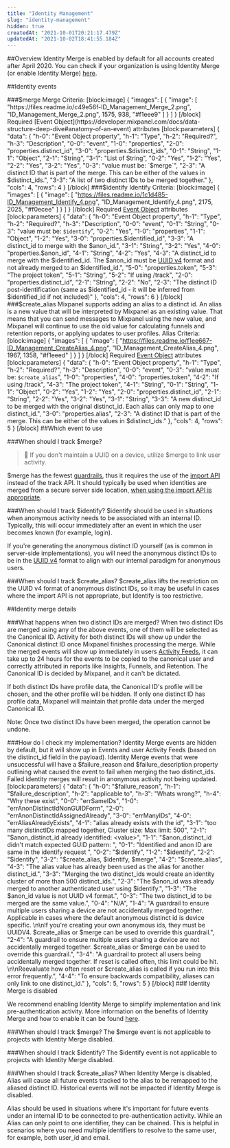 ```yaml
---
title: "Identity Management"
slug: "identity-management"
hidden: true
createdAt: "2021-10-01T20:21:17.479Z"
updatedAt: "2021-10-02T18:41:55.184Z"
---
```

##Overview
Identity Merge is enabled by default for all accounts created after April 2020. You can check if your organization is using Identity Merge (or enable Identity Merge) [here](https://help.mixpanel.com/hc/en-us/articles/360039133851-Moving-to-Identity-Merge).

##Identity events

###$merge
Merge Criteria:
[block:image]
{
  "images": [
    {
      "image": [
        "https://files.readme.io/c49e56f-ID_Management_Merge_2.png",
        "ID_Management_Merge_2.png",
        1575,
        938,
        "#f1eee9"
      ]
    }
  ]
}
[/block]
Required [Event Object](https://developer.mixpanel.com/docs/data-structure-deep-dive#anatomy-of-an-event) attributes
[block:parameters]
{
  "data": {
    "h-0": "Event Object property",
    "h-1": "Type",
    "h-2": "Required?",
    "h-3": "Description",
    "0-0": "event",
    "1-0": "properties",
    "2-0": "properties.distinct_id",
    "3-0": "properties.$distinct_ids",
    "0-1": "String",
    "1-1": "Object",
    "2-1": "String",
    "3-1": "List of String",
    "0-2": "Yes",
    "1-2": "Yes",
    "2-2": "Yes",
    "3-2": "Yes",
    "0-3": "value must be: `$merge`",
    "2-3": "A distinct ID that is part of the merge. This can be either of the values in $distinct_ids.",
    "3-3": "A list of two distinct IDs to be merged together."
  },
  "cols": 4,
  "rows": 4
}
[/block]
###$identify
Identify Criteria:
[block:image]
{
  "images": [
    {
      "image": [
        "https://files.readme.io/1c1d485-ID_Management_Identify_4.png",
        "ID_Management_Identify_4.png",
        2175,
        2025,
        "#f0ecee"
      ]
    }
  ]
}
[/block]
Required [Event Object](https://developer.mixpanel.com/docs/data-structure-deep-dive#anatomy-of-an-event) attributes
[block:parameters]
{
  "data": {
    "h-0": "Event Object property",
    "h-1": "Type",
    "h-2": "Required?",
    "h-3": "Description",
    "0-0": "event",
    "0-1": "String",
    "0-3": "value must be: `$identify`",
    "0-2": "Yes",
    "1-0": "properties",
    "1-1": "Object",
    "1-2": "Yes",
    "3-0": "properties.$identified_id",
    "3-3": "A distinct_id to merge with the $anon_id.",
    "3-1": "String",
    "3-2": "Yes",
    "4-0": "properties.$anon_id",
    "4-1": "String",
    "4-2": "Yes",
    "4-3": "A distinct_id to merge with the $identified_id. The $anon_id must be [UUID v4](https://en.wikipedia.org/wiki/Universally_unique_identifier) format and not already merged to an $identified_id.",
    "5-0": "properties.token",
    "5-3": "The project token",
    "5-1": "String",
    "5-2": "If using /track",
    "2-0": "properties.distinct_id",
    "2-1": "String",
    "2-2": "No",
    "2-3": "The distinct ID post-identification (same as $identified_id - it will be inferred from $identified_id if not included)"
  },
  "cols": 4,
  "rows": 6
}
[/block]
###$create_alias
Mixpanel supports adding an alias to a distinct id. An alias is a new value that will be interpreted by Mixpanel as an existing value. That means that you can send messages to Mixpanel using the new value, and Mixpanel will continue to use the old value for calculating funnels and retention reports, or applying updates to user profiles.
Alias Criteria:
[block:image]
{
  "images": [
    {
      "image": [
        "https://files.readme.io/f1ee667-ID_Management_CreateAlias_4.png",
        "ID_Management_CreateAlias_4.png",
        1967,
        1358,
        "#f1eeed"
      ]
    }
  ]
}
[/block]
Required [Event Object](https://developer.mixpanel.com/docs/data-structure-deep-dive#anatomy-of-an-event) attributes
[block:parameters]
{
  "data": {
    "h-0": "Event Object property",
    "h-1": "Type",
    "h-2": "Required?",
    "h-3": "Description",
    "0-0": "event",
    "0-3": "value must be: `$create_alias`",
    "1-0": "properties",
    "4-0": "properties.token",
    "4-2": "If using /track",
    "4-3": "The project token",
    "4-1": "String",
    "0-1": "String",
    "1-1": "Object",
    "0-2": "Yes",
    "1-2": "Yes",
    "2-0": "properties.distinct_id",
    "2-1": "String",
    "2-2": "Yes",
    "3-2": "Yes",
    "3-1": "String",
    "3-3": "A new distinct_id to be merged with the original distinct_id. Each alias can only map to one distinct_id.",
    "3-0": "properties.alias",
    "2-3": "A distinct ID that is part of the merge. This can be either of the values in $distinct_ids."
  },
  "cols": 4,
  "rows": 5
}
[/block]
##Which event to use

###When should I track $merge?
> 📘
> If you don't maintain a UUID on a device, utilize $merge to link user activity.

$merge has the fewest [guardrails](https://developer.mixpanel.com/docs/identity-management#how-do-i-check-my-implementation), thus it requires the use of the [import API](https://developer.mixpanel.com/reference/events#import-events) instead of the track API. It should typically be used when identities are merged from a secure server side location, [when using the import API is appropriate](https://developer.mixpanel.com/reference/events#when-to-use-track-vs-import).

###When should I track $identify?
$identify should be used in situations when anonymous activity needs to be associated with an internal ID. Typically, this will occur immediately after an event in which the user becomes known (for example, login).

If you're generating the anonymous distinct ID yourself (as is common in server-side implementations), you will need the anonymous distinct IDs to be in the [UUID v4](https://en.wikipedia.org/wiki/Universally_unique_identifier) format to align with our internal paradigm for anonymous users.

###When should I track $create_alias?
$create_alias lifts the restriction on the UUID v4 format of anonymous distinct IDs, so it may be useful in cases where the import API is not appropriate, but Identify is too restrictive.

##Identity merge details

###What happens when two distinct IDs are merged?
When two distinct IDs are merged using any of the above events, one of them will be selected as the Canonical ID. Activity for both distinct IDs will show up under the Canonical distinct ID once Mixpanel finishes processing the merge. While the merged events will show up immediately in users [Activity Feeds](https://help.mixpanel.com/hc/en-us/articles/115004501966-User-Profiles#activity-feed), it can take up to 24 hours for the events to be copied to the canonical user and correctly attributed in reports like Insights, Funnels, and Retention. The Canonical ID is decided by Mixpanel, and it can't be dictated.

If both distinct IDs have profile data, the Canonical ID's profile will be chosen, and the other profile will be hidden. If only one distinct ID has profile data, Mixpanel will maintain that profile data under the merged Canonical ID.

Note: Once two distinct IDs have been merged, the operation cannot be undone.

###How do I check my implementation?
Identity Merge events are hidden by default, but it will show up in Events and user Activity Feeds  (based on the distinct_id field in the payload). Identity Merge events that were unsuccessful will have a $failure_reason and $failure_description property outlining what caused the event to fail when merging the two distinct_ids. Failed identity merges will result in anonymous activity not being updated.
[block:parameters]
{
  "data": {
    "h-0": "$failure_reason",
    "h-1": "$failure_description",
    "h-2": "applicable to",
    "h-3": "Whats wrong?",
    "h-4": "Why these exist",
    "0-0": "errSameIDs",
    "1-0": "errAnonDistinctIdNonGUIDForm",
    "2-0": "errAnonDistinctIdAssignedAlready",
    "3-0": "errManyIDs",
    "4-0": "errAliasAlreadyExists",
    "4-1": "alias already exists with the id",
    "3-1": "too many distinctIDs mapped together, Cluster size: <value> Max limit: 500",
    "2-1": "$anon_distinct_id already identified: <value>",
    "1-1": "$anon_distinct_id didn't match expected GUID pattern: <value>",
    "0-1": "Identified and anon ID are same in the identify request <value>",
    "0-2": "$identify",
    "1-2": "$identify",
    "2-2": "$identify",
    "3-2": "$create_alias, $identify, $merge",
    "4-2": "$create_alias",
    "4-3": "The alias value has already been used as the alias for another distinct_id.",
    "3-3": "Merging the two distinct_ids would create an identity cluster of more than 500 distinct_ids.",
    "2-3": "The $anon_id was already merged to another authenticated user using $identify.",
    "1-3": "The $anon_id value is not UUID v4 format.",
    "0-3": "The two distinct_id to be merged are the same value.",
    "0-4": "N/A",
    "1-4": "A guardrail to ensure multiple users sharing a device are not accidentally merged together. Applicable in cases where the default anonymous distinct id is device specific.  \n\nIf you're creating your own anonymous ids, they must be UUIDV4. $create_alias or $merge can be used to override this guardrail.",
    "2-4": "A guardrail to ensure multiple users sharing a device are not accidentally merged together. $create_alias or $merge can be used to override this guardrail.",
    "3-4": "A guardrail to protect all users being accidentally merged together. If reset is called often, this limit could be hit. \n\nReevaluate how often reset or $create_alias is called if you run into this error frequently.",
    "4-4": "To ensure backwards compatibility, aliases can only link to one distinct_id."
  },
  "cols": 5,
  "rows": 5
}
[/block]
##If Identity Merge is disabled

We recommend enabling Identity Merge to simplify implementation and link pre-authentication activity. More information on the benefits of Identity Merge and how to enable it can be found [here](https://help.mixpanel.com/hc/en-us/articles/360039133851-Moving-to-Identity-Merge).

###When should I track $merge?
The $merge event is not applicable to projects with Identity Merge disabled.

###When should I track $identify?
The $identify event is not applicable to projects with Identity Merge disabled.

###When should I track $create_alias?
When Identity Merge is disabled, Alias will cause all future events tracked to the alias to be remapped to the aliased distinct ID. Historical events will not be impacted if Identity Merge is disabled.

Alias should be used in situations where it's important for future events under an internal ID to be connected to pre-authentication activity. While an Alias can only point to one identifier, they can be chained. This is helpful in scenarios where you need multiple identifiers to resolve to the same user, for example, both user_id and email.